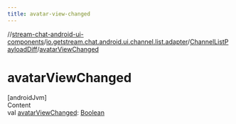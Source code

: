 ```yaml
---
title: avatar-view-changed
---
```

//[stream-chat-android-ui-components](../../../index.md)/[io.getstream.chat.android.ui.channel.list.adapter](../index.md)/[ChannelListPayloadDiff](index.md)/[avatarViewChanged](avatarViewChanged.md)



# avatarViewChanged  
[androidJvm]  
Content  
val [avatarViewChanged](avatarViewChanged.md): [Boolean](https://kotlinlang.org/api/latest/jvm/stdlib/kotlin/-boolean/index.html)  



